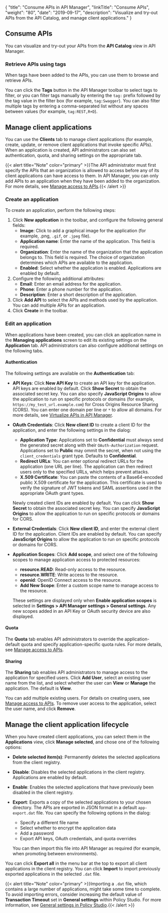 {
"title": "Consume APIs in API Manager",
  "linkTitle": "Consume APIs",
  "weight": "80",
  "date": "2019-09-17",
  "description": "Visualize and try-out APIs from the API Catalog, and manage client applications."
}

## Consume APIs

You can visualize and try-out your APIs from the **API Catalog** view in API Manager.

### Retrieve APIs using tags

When tags have been added to the APIs, you can use them to browse and retrieve APIs.

You can click the **Tags** button in the API Manager toolbar to select tags to filter, or you can filter tags manually by entering the `tag:` prefix followed by the tag value in the filter box (for example, `tag:Swagger`). You can also filter multiple tags by entering a comma-separated list without any spaces between values (for example, `tag:REST,R+D`).

## Manage client applications

You can use the **Clients** tab to manage client applications (for example, create, update, or remove client applications that invoke specific APIs). When an application is created, API administrators can also set authentication, quota, and sharing settings on the appropriate tab.

{{< alert title="Note" color="primary" >}}The API administrator must first specify the APIs that an organization is allowed to access before any of its client applications can have access to them. In API Manager, you can only add APIs to an application when they have been added to the organization. For more details, see [Manage access to APIs](/docs/apim_administration/apimgr_admin/api_mgmt_admin/).{{< /alert >}}

### Create an application

To create an application, perform the following steps:

1. Click **New application** in the toolbar, and configure the following general fields:
    * **Image**: Click to add a graphical image for the application (for example, .png, `.gif`, or `.jpeg` file).
    * **Application name**: Enter the name of the application. This field is required.
    * **Organization**: Enter the name of the organization that the application belongs to. This field is required. The choice of organization determines which APIs are available to the application.
    * **Enabled**: Select whether the application is enabled. Applications are enabled by default.
2. Configure the following additional attributes:
    * **Email**: Enter an email address for the application.
    * **Phone**: Enter a phone number for the application.
    * **Description**: Enter a short description of the application.
3. Click **Add API**
    to select the APIs and methods used by the application. You can add multiple APIs for an application.
4. Click **Create** in the toolbar.

### Edit an application

When applications have been created, you can click an application name in the **Managing applications** screen to edit its existing settings on the **Application** tab. API administrators can also configure additional settings on the following tabs.

#### Authentication

The following settings are available on the **Authentication** tab:

* **API Keys**: Click **New API Key** to create an API key for the application. API keys are enabled by default. Click **Show Secret** to obtain the associated secret key. You can also specify **JavaScript Origins** to allow the application to run on specific protocols or domains (for example, `https://my_test_url.example.com`) for Cross Origins Resource Sharing (CORS). You can enter one domain per line or `*` to allow all domains. For more details, see [Virtualize APIs in API Manager](/docs/apim_administration/apimgr_admin/api_mgmt_virtualize_web/).
* **OAuth Credentials**: Click **New client ID** to create a client ID for the application, and enter the following settings in the dialog:
    * **Application Type**: Applications set to **Confidential** must always send the generated secret along with their `OAuth-Authorization` request. Applications set to **Public** may ommit the secret, when not using the `client_credentials` grant type. Defaults to **Confidential**.
    * **Redirect URLs**: You can enter optional redirect URLs for the application (one URL per line). The application can then redirect users only to the specified URLs, which helps prevent attacks.
    * **X.509 Certificate**: You can paste the contents of a Base64-encoded public X.509 certificate for the application. This certificate is used to verify the signature of JWT tokens and SAML assertions used in the appropriate OAuth grant types.

    Newly created client IDs are enabled by default. You can click **Show Secret** to obtain the associated secret key. You can specify **JavaScript Origins** to allow the application to run on specific protocols or domains for CORS.
* **External Credentials**: Click **New client ID**, and enter the external client ID for the application. Client IDs are enabled by default. You can specify **JavaScript Origins** to allow the application to run on specific protocols or domains for CORS.
* **Application Scopes**: Click **Add scope**, and select one of the following scopes to manage application access to protected resources:
    * **resource.READ**: Read-only access to the resource.
    * **resource.WRITE**: Write access to the resource.
    * **openid**: OpenID Connect access to the resource.
    * **Add New Scope**: Enter a custom scope name to manage access to the resource.

    These settings are displayed only when **Enable application scopes** is selected in **Settings > API Manager settings > General settings**. Any new scopes added in an API Key or OAuth security device are also displayed.

#### Quota

The **Quota** tab enables API administrators to override the application-default quota and specify application-specific quota rules. For more details, see [Manage access to APIs](/docs/apim_administration/apimgr_admin/api_mgmt_admin/).

#### Sharing

The **Sharing** tab enables API administrators to manage access to the application for specified users. Click **Add User**, select an existing user name from the list, and select whether the user can **View** or **Manage** the application. The default is **View**.

You can add multiple existing users. For details on creating users, see [Manage access to APIs](/docs/apim_administration/apimgr_admin/api_mgmt_admin/). To remove user access to the application, select the user name, and click **Remove**.

## Manage the client application lifecycle

When you have created client applications, you can select them in the **Applications** view, click **Manage selected**, and chose one of the following options:

* **Delete selected item(s)**: Permanently deletes the selected applications from the client registry.
* **Disable**: Disables the selected applications in the client registry. Applications are enabled by default.
* **Enable**: Enables the selected applications that have previously been disabled in the client registry.
* **Export**: Exports a copy of the selected applications to your chosen directory. The APIs are exported in JSON format in a default `app-export.dat` file. You can specify the following options in the dialog:
    * Specify a different file name
    * Select whether to encrypt the application data
    * Add a password
    * Export API keys, OAuth credentials, and quota overrides

    You can then import this file into API Manager as required (for example, when promoting between environments).

You can click **Export all** in the menu bar at the top to export all client applications in the client registry. You can click **Import** to import previously exported applications in the selected `.dat` file.

{{< alert title="Note" color="primary" >}}Importing a `.dat` file, which contains a large number of applications, might take some time to complete. To avoid importing errors, consider increasing the default value of **Transaction Timeout** set in **General settings** within Policy Studio. For more information, see [General settings in Policy Studio](/docs/apim_reference/general_settings#general-settings).{{< /alert >}}
